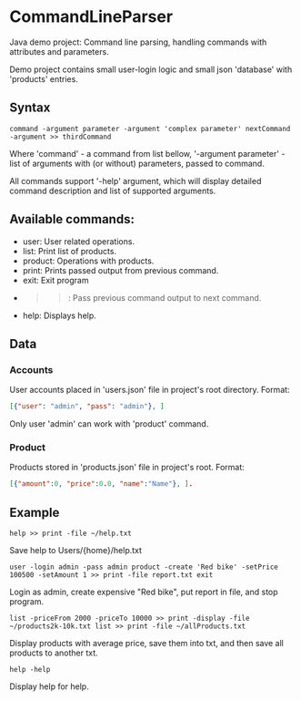 # CommandLineParser
Java demo project: Command line parsing, handling commands with attributes and parameters.

Demo project contains small user-login logic and small json 'database' with 'products' entries.

## Syntax
```
command -argument parameter -argument 'complex parameter' nextCommand -argument >> thirdCommand
```

Where 'command' - a command from list bellow, '-argument parameter' - list of arguments with (or without) parameters, passed to command.

All commands support '-help' argument, which will display detailed command description and list of supported arguments.

## Available commands:
- user: User related operations.
- list: Print list of products.
- product: Operations with products.
- print: Prints passed output from previous command.
- exit: Exit program
- >>: Pass previous command output to next command.
- help: Displays help.

## Data
### Accounts
User accounts placed in 'users.json' file in project's root directory. Format: 
```json
[{"user": "admin", "pass": "admin"}, ]
```
Only user 'admin' can work with 'product' command.

### Product
Products stored in 'products.json' file in project's root. Format:
```json
[{"amount":0, "price":0.0, "name":"Name"}, ].
```

## Example
```
help >> print -file ~/help.txt
```
Save help to Users/{home}/help.txt

```
user -login admin -pass admin product -create 'Red bike' -setPrice 100500 -setAmount 1 >> print -file report.txt exit
```
Login as admin, create expensive "Red bike", put report in file, and stop program.

```
list -priceFrom 2000 -priceTo 10000 >> print -display -file ~/products2k-10k.txt list >> print -file ~/allProducts.txt
```
Display products with average price, save them into txt, and then save all products to another txt.

```
help -help
```
Display help for help.